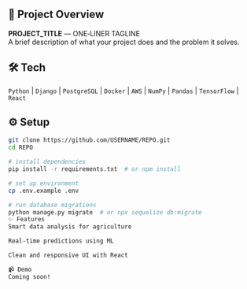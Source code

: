 ## 🚀 Project Overview  
**PROJECT_TITLE** — ONE‑LINER TAGLINE  
A brief description of what your project does and the problem it solves.

## 🛠️ Tech  
`Python` | `Django` | `PostgreSQL` | `Docker` | `AWS` | `NumPy` | `Pandas` | `TensorFlow` | `React`

## ⚙️ Setup  
```bash
git clone https://github.com/USERNAME/REPO.git
cd REPO

# install dependencies
pip install -r requirements.txt  # or npm install

# set up environment
cp .env.example .env

# run database migrations
python manage.py migrate  # or npx sequelize db:migrate
✨ Features
Smart data analysis for agriculture

Real-time predictions using ML

Clean and responsive UI with React

📹 Demo
Coming soon!
